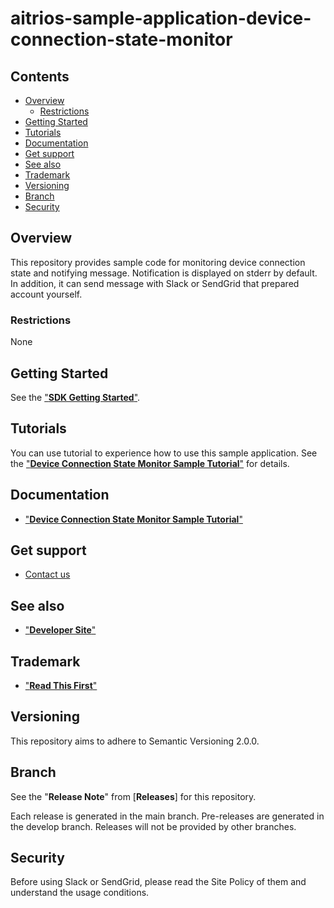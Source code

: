 # aitrios-sample-application-device-connection-state-monitor

## Contents <!-- omit in toc -->
- [Overview](#overview)
  - [Restrictions](#restrictions)
- [Getting Started](#getting-started)
- [Tutorials](#tutorials)
- [Documentation](#documentation)
- [Get support](#get-support)
- [See also](#see-also)
- [Trademark](#trademark)
- [Versioning](#versioning)
- [Branch](#branch)
- [Security](#security)

## Overview
This repository provides sample code for monitoring device connection state and notifying message. Notification is displayed on stderr by default. In addition, it can send message with Slack or SendGrid that prepared account yourself.

### Restrictions
None

## Getting Started
See the ["**SDK Getting Started**"](https://developer.aitrios.sony-semicon.com/en/development-guides/get-started).

## Tutorials
You can use tutorial to experience how to use this sample application.
See the ["**Device Connection State Monitor Sample Tutorial**"](./docs/development-docs/Tutorial_DeviceConnectionStateMonitorSample.adoc) for details.

## Documentation
- ["**Device Connection State Monitor Sample Tutorial**"](./docs/development-docs/Tutorial_DeviceConnectionStateMonitorSample.adoc)

## Get support
- [Contact us](https://developer.aitrios.sony-semicon.com/en/contact-us-en)

## See also
- ["**Developer Site**"](https://developer.aitrios.sony-semicon.com/en)

## Trademark
- ["**Read This First**"](https://developer.aitrios.sony-semicon.com/en/development-guides/documents/manuals/)

## Versioning

This repository aims to adhere to Semantic Versioning 2.0.0.

## Branch

See the "**Release Note**" from [**Releases**] for this repository.

Each release is generated in the main branch. Pre-releases are generated in the develop branch. Releases will not be provided by other branches.

## Security
Before using Slack or SendGrid, please read the Site Policy of them and understand the usage conditions. 
